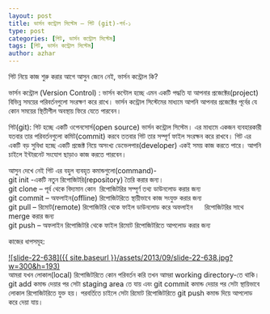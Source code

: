 ```yaml
---
layout: post
title: ভার্সন কন্ট্রোল সিস্টেম – গিট (git)-পর্ব-১
type: post
categories: [গিট, ভার্সন কন্ট্রোল সিস্টেম]
tags: [গিট, ভার্সন কন্ট্রোল সিস্টেম]
author: azhar
---
```


গিট নিয়ে কাজ শুরু করার আগে আসুন জেনে নেই, ভার্সন কন্ট্রোল কি?

ভার্সন কন্ট্রোল (Version Control) : ভার্সন কন্টোল হচ্ছে এমন একটি পদ্ধতি যা আপনার প্রজেক্টের(project) বিভিন্ন সময়ের পরিবর্তনগুলো সংরক্ষণ করে রাখে। ভার্সন কন্ট্রোল সিস্টেমের মাধ্যমে আপনি আপনার প্রজেক্টের পূর্বের যে কোন সময়ের স্থিতীশীল অবস্থায় ফিরে যেতে পারবেন।

গিট(git): গিট হচ্ছে একটি ওপেনসোর্স(open source) ভার্সন কন্ট্রোল সিস্টেম। এর মাধ্যমে একজন ব্যবহারকারী যতবার তার পরিবর্তনগুলো কমিট(commit) করবে ততবার গিট তার সম্পূর্ণ ফাইল সংরক্ষন করে রাখবে। গিট এর একটি বড় সুবিধা হচ্ছে একটি প্রজেক্ট নিয়ে অসংখ্য ডেভেলপার(developer) একই সময় কাজ করতে পারে। আপনি চাইলে ইন্টারনেট সংযোগ ছাড়াও কাজ করতে পারবেন।

আসুন দেখে নেই গিট এর বহুল ব্যবহৃত কমান্ডগুলো(command)-  
git init -একটি নতুন রিপোজিটরি(repository) তৈরি করার জন্য।  
git clone – পূর্ব থেকে বিদ্যমান কোন  রিপোজিটরির সম্পূর্ণ তথ্য ডাউনলোড করার জন্য  
git commit – অফলাইন(offline) রিপোজিটরিতে স্থায়ীভাবে কাজ সংযুক্ত করার জন্য  
git pull – রিমোট(remote) রিপোজিটরি থেকে ফাইল ডাউনলোড করে অফলাইন      রিপোজিটরির সাথে merge করার জন্য  
git push – অফলাইন রিপোজিটরি থেকে ফাইল রিমোট রিপোজিটরিতে আপলোড করার জন্য

কাজের ধাপসমূহ:

[![slide-22-638]({{ site.baseurl }}/assets/2013/09/slide-22-638.jpg?w=300&h=193)](http://www.techtunes.com.bd/?attachment_id=156)  
আমরা যখন লোকাল(local) রিপোজিটরিতে কোন পরিবর্তন করি তখন আমরা working directory-তে থাকি। git add কমান্ড দেয়ার পর সেটা staging area তে যায় এবং git commit কমান্ড দেয়ার পর সেটা স্থায়িভাবে লোকাল রিপোজিটরিতে যুক্ত হয়। পরবর্তিতে চাইলে সেটা রিমোট রিপোজিটরিতে git push কমান্ড দিয়ে আপলোড করে দেয়া যায়।
